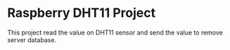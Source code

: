 # Raspberry DHT11 Project

This project read the value on DHT11 sensor and send the value to remove server database.
